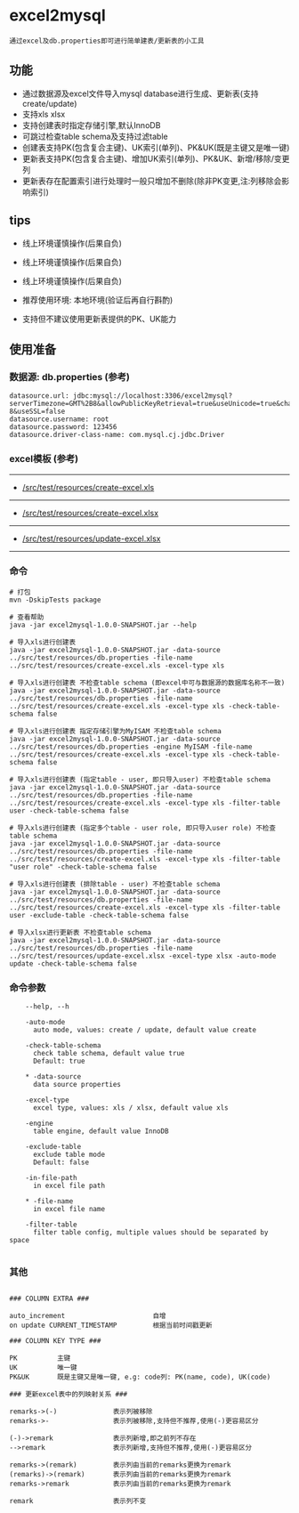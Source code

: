 # excel2mysql

    通过excel及db.properties即可进行简单建表/更新表的小工具
    
## 功能

+ 通过数据源及excel文件导入mysql database进行生成、更新表(支持create/update)
+ 支持xls xlsx
+ 支持创建表时指定存储引擎,默认InnoDB
+ 可跳过检查table schema及支持过滤table
+ 创建表支持PK(包含复合主键)、UK索引(单列)、PK&UK(既是主键又是唯一键)
+ 更新表支持PK(包含复合主键)、增加UK索引(单列)、PK&UK、新增/移除/变更列
+ 更新表存在配置索引进行处理时一般只增加不删除(除非PK变更,注:列移除会影响索引)    

## tips

 - 线上环境谨慎操作(后果自负)
 
 - 线上环境谨慎操作(后果自负)
 
 - 线上环境谨慎操作(后果自负)
  
 - 推荐使用环境: 本地环境(验证后再自行斟酌) 
 
 - 支持但不建议使用更新表提供的PK、UK能力


## 使用准备

### 数据源:  db.properties (参考)
    datasource.url: jdbc:mysql://localhost:3306/excel2mysql?serverTimezone=GMT%2B8&allowPublicKeyRetrieval=true&useUnicode=true&characterEncoding=UTF-8&useSSL=false
    datasource.username: root
    datasource.password: 123456
    datasource.driver-class-name: com.mysql.cj.jdbc.Driver
      
### excel模板 (参考)

---
   + [/src/test/resources/create-excel.xls](src/test/resources/create-excel.xls)
---
   + [/src/test/resources/create-excel.xlsx](src/test/resources/create-excel.xlsx)
---
   + [/src/test/resources/update-excel.xlsx](src/test/resources/update-excel.xlsx)
---


### 命令

```
# 打包
mvn -DskipTests package

# 查看帮助
java -jar excel2mysql-1.0.0-SNAPSHOT.jar --help

# 导入xls进行创建表
java -jar excel2mysql-1.0.0-SNAPSHOT.jar -data-source ../src/test/resources/db.properties -file-name ../src/test/resources/create-excel.xls -excel-type xls

# 导入xls进行创建表 不检查table schema (即excel中可与数据源的数据库名称不一致)
java -jar excel2mysql-1.0.0-SNAPSHOT.jar -data-source ../src/test/resources/db.properties -file-name ../src/test/resources/create-excel.xls -excel-type xls -check-table-schema false

# 导入xls进行创建表 指定存储引擎为MyISAM 不检查table schema 
java -jar excel2mysql-1.0.0-SNAPSHOT.jar -data-source ../src/test/resources/db.properties -engine MyISAM -file-name ../src/test/resources/create-excel.xls -excel-type xls -check-table-schema false

# 导入xls进行创建表 (指定table - user, 即只导入user) 不检查table schema
java -jar excel2mysql-1.0.0-SNAPSHOT.jar -data-source ../src/test/resources/db.properties -file-name ../src/test/resources/create-excel.xls -excel-type xls -filter-table user -check-table-schema false

# 导入xls进行创建表 (指定多个table - user role, 即只导入user role) 不检查table schema
java -jar excel2mysql-1.0.0-SNAPSHOT.jar -data-source ../src/test/resources/db.properties -file-name ../src/test/resources/create-excel.xls -excel-type xls -filter-table "user role" -check-table-schema false

# 导入xls进行创建表 (排除table - user) 不检查table schema
java -jar excel2mysql-1.0.0-SNAPSHOT.jar -data-source ../src/test/resources/db.properties -file-name ../src/test/resources/create-excel.xls -excel-type xls -filter-table user -exclude-table -check-table-schema false

# 导入xlsx进行更新表 不检查table schema
java -jar excel2mysql-1.0.0-SNAPSHOT.jar -data-source ../src/test/resources/db.properties -file-name ../src/test/resources/update-excel.xlsx -excel-type xlsx -auto-mode update -check-table-schema false

```

### 命令参数

```
    --help, --h
    
    -auto-mode
      auto mode, values: create / update, default value create
    
    -check-table-schema
      check table schema, default value true
      Default: true
    
    * -data-source
      data source properties
    
    -excel-type
      excel type, values: xls / xlsx, default value xls
    
    -engine
      table engine, default value InnoDB

    -exclude-table
      exclude table mode
      Default: false
  
    -in-file-path
      in excel file path

    * -file-name
      in excel file name
    
    -filter-table
      filter table config, multiple values should be separated by space


```

### 其他

```

### COLUMN EXTRA ###

auto_increment                      自增
on update CURRENT_TIMESTAMP         根据当前时间戳更新

### COLUMN KEY TYPE ###

PK          主键
UK          唯一键
PK&UK       既是主键又是唯一键, e.g: code列: PK(name, code), UK(code)

### 更新excel表中的列映射关系 ###

remarks->(-)              表示列被移除
remarks->-                表示列被移除,支持但不推荐,使用(-)更容易区分

(-)->remark               表示列新增,即之前列不存在
-->remark                 表示列新增,支持但不推荐,使用(-)更容易区分

remarks->(remark)         表示列由当前的remarks更换为remark
(remarks)->(remark)       表示列由当前的remarks更换为remark
remarks->remark           表示列由当前的remarks更换为remark

remark                    表示列不变
```

